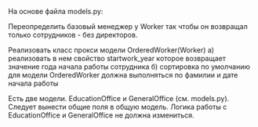 На основе файла models.py:

Переопределить базовый менеджер у Worker так чтобы он возвращал только сотрудников - без директоров.

Реализовать класс прокси модели OrderedWorker(Worker) а) реализовать в нем свойство startwork_year которое возвращает значение года начала работы сотрудника б) сортировка по умолчанию для модели OrderedWorker должна выполняться по фамилии и дате начала работы

Есть две модели. EducationOffice и GeneralOffice (см. models.py). Следует вынести общие поля в общую модель. Логика работы с EducationOffice и GeneralOffice не должна измениться.
